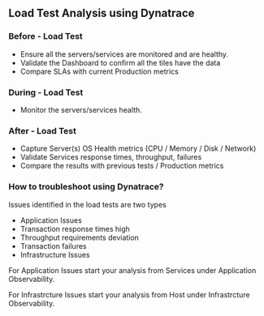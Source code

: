 ## Load Test Analysis using Dynatrace

### Before - Load Test

- Ensure all the servers/services are monitored and are healthy.
- Validate the Dashboard to confirm all the tiles have the data
- Compare SLAs with current Production metrics

### During - Load Test

- Monitor the servers/services health.

### After - Load Test

- Capture Server(s) OS Health metrics (CPU / Memory / Disk / Network)
- Validate Services response times, throughput, failures
- Compare the results with previous tests / Production metrics

### How to troubleshoot using Dynatrace?

Issues identified in the load tests are two types

- Application Issues
- Transaction response times high
- Throughput requirements deviation
- Transaction failures
- Infrastructure Issues

For Application Issues start your analysis from Services under Application Observability.

For Infrastrcture Issues start your analysis from Host under Infrastrcture Observability.
